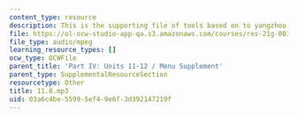 ```yaml
---
content_type: resource
description: This is the supporting file of tools based on to yangzhou by way of zhenjiang.
file: https://ol-ocw-studio-app-qa.s3.amazonaws.com/courses/res-21g-003-learning-chinese-a-foundation-course-in-mandarin-spring-2011/03a6c4be55995ef49e6f3d392147219f_11.8.mp3
file_type: audio/mpeg
learning_resource_types: []
ocw_type: OCWFile
parent_title: 'Part IV: Units 11-12 / Menu Supplement'
parent_type: SupplementalResourceSection
resourcetype: Other
title: 11.8.mp3
uid: 03a6c4be-5599-5ef4-9e6f-3d392147219f
---
```

